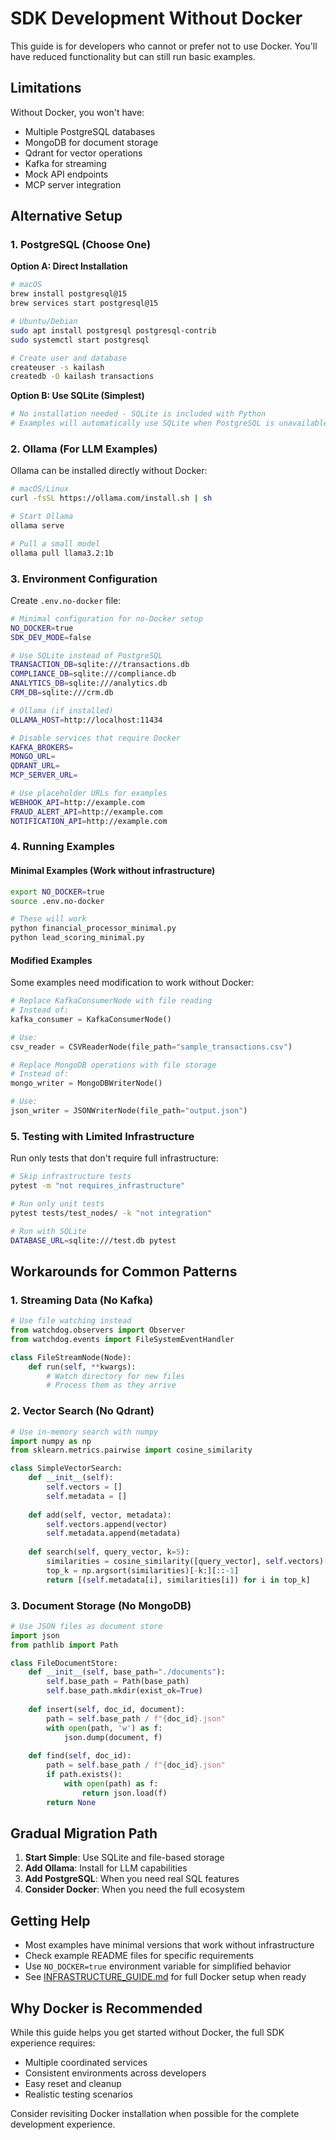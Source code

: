# SDK Development Without Docker

This guide is for developers who cannot or prefer not to use Docker. You'll have reduced functionality but can still run basic examples.

## Limitations

Without Docker, you won't have:
- Multiple PostgreSQL databases
- MongoDB for document storage
- Qdrant for vector operations
- Kafka for streaming
- Mock API endpoints
- MCP server integration

## Alternative Setup

### 1. PostgreSQL (Choose One)

**Option A: Direct Installation**
```bash
# macOS
brew install postgresql@15
brew services start postgresql@15

# Ubuntu/Debian
sudo apt install postgresql postgresql-contrib
sudo systemctl start postgresql

# Create user and database
createuser -s kailash
createdb -O kailash transactions
```

**Option B: Use SQLite (Simplest)**
```bash
# No installation needed - SQLite is included with Python
# Examples will automatically use SQLite when PostgreSQL is unavailable
```

### 2. Ollama (For LLM Examples)

Ollama can be installed directly without Docker:

```bash
# macOS/Linux
curl -fsSL https://ollama.com/install.sh | sh

# Start Ollama
ollama serve

# Pull a small model
ollama pull llama3.2:1b
```

### 3. Environment Configuration

Create `.env.no-docker` file:

```bash
# Minimal configuration for no-Docker setup
NO_DOCKER=true
SDK_DEV_MODE=false

# Use SQLite instead of PostgreSQL
TRANSACTION_DB=sqlite:///transactions.db
COMPLIANCE_DB=sqlite:///compliance.db
ANALYTICS_DB=sqlite:///analytics.db
CRM_DB=sqlite:///crm.db

# Ollama (if installed)
OLLAMA_HOST=http://localhost:11434

# Disable services that require Docker
KAFKA_BROKERS=
MONGO_URL=
QDRANT_URL=
MCP_SERVER_URL=

# Use placeholder URLs for examples
WEBHOOK_API=http://example.com
FRAUD_ALERT_API=http://example.com
NOTIFICATION_API=http://example.com
```

### 4. Running Examples

#### Minimal Examples (Work without infrastructure)
```bash
export NO_DOCKER=true
source .env.no-docker

# These will work
python financial_processor_minimal.py
python lead_scoring_minimal.py
```

#### Modified Examples
Some examples need modification to work without Docker:

```python
# Replace KafkaConsumerNode with file reading
# Instead of:
kafka_consumer = KafkaConsumerNode()

# Use:
csv_reader = CSVReaderNode(file_path="sample_transactions.csv")

# Replace MongoDB operations with file storage
# Instead of:
mongo_writer = MongoDBWriterNode()

# Use:
json_writer = JSONWriterNode(file_path="output.json")
```

### 5. Testing with Limited Infrastructure

Run only tests that don't require full infrastructure:

```bash
# Skip infrastructure tests
pytest -m "not requires_infrastructure"

# Run only unit tests
pytest tests/test_nodes/ -k "not integration"

# Run with SQLite
DATABASE_URL=sqlite:///test.db pytest
```

## Workarounds for Common Patterns

### 1. Streaming Data (No Kafka)
```python
# Use file watching instead
from watchdog.observers import Observer
from watchdog.events import FileSystemEventHandler

class FileStreamNode(Node):
    def run(self, **kwargs):
        # Watch directory for new files
        # Process them as they arrive
```

### 2. Vector Search (No Qdrant)
```python
# Use in-memory search with numpy
import numpy as np
from sklearn.metrics.pairwise import cosine_similarity

class SimpleVectorSearch:
    def __init__(self):
        self.vectors = []
        self.metadata = []
    
    def add(self, vector, metadata):
        self.vectors.append(vector)
        self.metadata.append(metadata)
    
    def search(self, query_vector, k=5):
        similarities = cosine_similarity([query_vector], self.vectors)[0]
        top_k = np.argsort(similarities)[-k:][::-1]
        return [(self.metadata[i], similarities[i]) for i in top_k]
```

### 3. Document Storage (No MongoDB)
```python
# Use JSON files as document store
import json
from pathlib import Path

class FileDocumentStore:
    def __init__(self, base_path="./documents"):
        self.base_path = Path(base_path)
        self.base_path.mkdir(exist_ok=True)
    
    def insert(self, doc_id, document):
        path = self.base_path / f"{doc_id}.json"
        with open(path, 'w') as f:
            json.dump(document, f)
    
    def find(self, doc_id):
        path = self.base_path / f"{doc_id}.json"
        if path.exists():
            with open(path) as f:
                return json.load(f)
        return None
```

## Gradual Migration Path

1. **Start Simple**: Use SQLite and file-based storage
2. **Add Ollama**: Install for LLM capabilities
3. **Add PostgreSQL**: When you need real SQL features
4. **Consider Docker**: When you need the full ecosystem

## Getting Help

- Most examples have minimal versions that work without infrastructure
- Check example README files for specific requirements
- Use `NO_DOCKER=true` environment variable for simplified behavior
- See [INFRASTRUCTURE_GUIDE.md](INFRASTRUCTURE_GUIDE.md) for full Docker setup when ready

## Why Docker is Recommended

While this guide helps you get started without Docker, the full SDK experience requires:
- Multiple coordinated services
- Consistent environments across developers
- Easy reset and cleanup
- Realistic testing scenarios

Consider revisiting Docker installation when possible for the complete development experience.